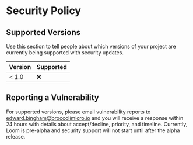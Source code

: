 # Security Policy

## Supported Versions

Use this section to tell people about which versions of your project are
currently being supported with security updates.

| Version | Supported          |
| ------- | ------------------ |
| < 1.0   | :x:                |

## Reporting a Vulnerability

For supported versions, please email vulnerability reports to edward.bingham@broccolimicro.io
and you will receive a response within 24 hours with details about accept/decline, priority, and timeline.
Currently, Loom is pre-alpha and security support will not start until after the alpha release.
